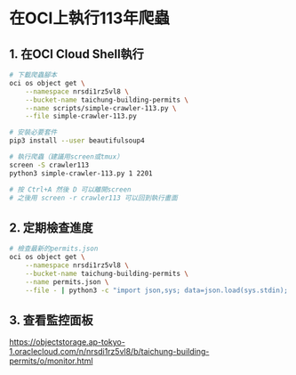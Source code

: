 # 在OCI上執行113年爬蟲

## 1. 在OCI Cloud Shell執行

```bash
# 下載爬蟲腳本
oci os object get \
    --namespace nrsdi1rz5vl8 \
    --bucket-name taichung-building-permits \
    --name scripts/simple-crawler-113.py \
    --file simple-crawler-113.py

# 安裝必要套件
pip3 install --user beautifulsoup4

# 執行爬蟲（建議用screen或tmux）
screen -S crawler113
python3 simple-crawler-113.py 1 2201

# 按 Ctrl+A 然後 D 可以離開screen
# 之後用 screen -r crawler113 可以回到執行畫面
```

## 2. 定期檢查進度

```bash
# 檢查最新的permits.json
oci os object get \
    --namespace nrsdi1rz5vl8 \
    --bucket-name taichung-building-permits \
    --name permits.json \
    --file - | python3 -c "import json,sys; data=json.load(sys.stdin); y113=[p for p in data if isinstance(p,dict) and p.get('indexKey','').startswith('113')]; print(f'113年進度: {len(y113)}/2201 ({len(y113)/2201*100:.1f}%)')"
```

## 3. 查看監控面板

https://objectstorage.ap-tokyo-1.oraclecloud.com/n/nrsdi1rz5vl8/b/taichung-building-permits/o/monitor.html